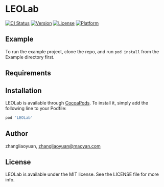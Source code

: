 # LEOLab

[![CI Status](https://img.shields.io/travis/zhangliaoyuan/LEOLab.svg?style=flat)](https://travis-ci.org/zhangliaoyuan/LEOLab)
[![Version](https://img.shields.io/cocoapods/v/LEOLab.svg?style=flat)](https://cocoapods.org/pods/LEOLab)
[![License](https://img.shields.io/cocoapods/l/LEOLab.svg?style=flat)](https://cocoapods.org/pods/LEOLab)
[![Platform](https://img.shields.io/cocoapods/p/LEOLab.svg?style=flat)](https://cocoapods.org/pods/LEOLab)

## Example

To run the example project, clone the repo, and run `pod install` from the Example directory first.

## Requirements

## Installation

LEOLab is available through [CocoaPods](https://cocoapods.org). To install
it, simply add the following line to your Podfile:

```ruby
pod 'LEOLab'
```

## Author

zhangliaoyuan, zhangliaoyuan@maoyan.com

## License

LEOLab is available under the MIT license. See the LICENSE file for more info.
